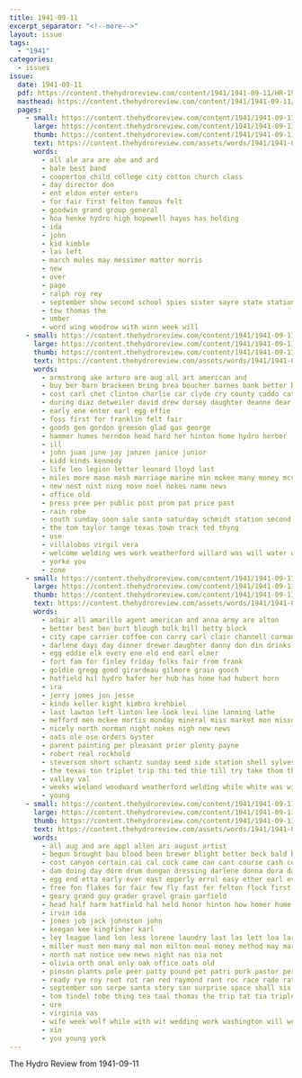 ```yaml
---
title: 1941-09-11
excerpt_separator: "<!--more-->"
layout: issue
tags:
  - "1941"
categories:
  - issues
issue:
  date: 1941-09-11
  pdf: https://content.thehydroreview.com/content/1941/1941-09-11/HR-1941-09-11.pdf
  masthead: https://content.thehydroreview.com/content/1941/1941-09-11/masthead/HR-1941-09-11.jpg
  pages:
    - small: https://content.thehydroreview.com/content/1941/1941-09-11/small/HR-1941-09-11-01.jpg
      large: https://content.thehydroreview.com/content/1941/1941-09-11/large/HR-1941-09-11-01.jpg
      thumb: https://content.thehydroreview.com/content/1941/1941-09-11/thumbnails/HR-1941-09-11-01.jpg
      text: https://content.thehydroreview.com/assets/words/1941/1941-09-11/HR-1941-09-11-01.txt
      words:
        - all ale ara are abe and ard
        - bale best band
        - cooperton child college city cotton church class
        - day director don
        - ent eldon enter enters
        - for fair first felton famous felt
        - goodwin grand group general
        - hoa henke hydro high hopewell hayes has holding
        - ida
        - john
        - kid kimble
        - las left
        - march mules may messimer matter morris
        - new
        - over
        - page
        - ralph roy rey
        - september show second school spies sister sayre state station
        - tew thomas the
        - umber
        - word wing woodrow with winn week will
    - small: https://content.thehydroreview.com/content/1941/1941-09-11/small/HR-1941-09-11-02.jpg
      large: https://content.thehydroreview.com/content/1941/1941-09-11/large/HR-1941-09-11-02.jpg
      thumb: https://content.thehydroreview.com/content/1941/1941-09-11/thumbnails/HR-1941-09-11-02.jpg
      text: https://content.thehydroreview.com/assets/words/1941/1941-09-11/HR-1941-09-11-02.txt
      words:
        - armstrong ake arturo are aug all art american and
        - buy ber barn brackeen bring brea boucher barnes bank better born best both bradley binder bonds bud boy
        - cost carl chet clinton charlie car clyde cry county caddo cattle clerk che college
        - during diaz detweiler david drew dorsey daughter deanne dear
        - early ene enter earl egg effie
        - foss first for franklin felt fair
        - goods gen gordon greeson glad gas george
        - hammer humes herndon head hard her hinton home hydro herber
        - ill
        - john juan june jay janzen janice junior
        - kidd kinds kennedy
        - life leo legion letter leonard lloyd last
        - miles more mase mash marriage marine min mckee many money mccall munch march matter
        - new nest nist ning nove noel nokes name news
        - office old
        - press pree per public post prom pat price past
        - rain robe
        - south sunday soon sale santa saturday schmidt station second sept scott still september son
        - the tom taylor tange texas town track ted thyng
        - use
        - villalobos virgil vera
        - welcome welding wes work weatherford willard was will water williams with weathers willing winners weeks week wilma
        - yorke you
        - zone
    - small: https://content.thehydroreview.com/content/1941/1941-09-11/small/HR-1941-09-11-03.jpg
      large: https://content.thehydroreview.com/content/1941/1941-09-11/large/HR-1941-09-11-03.jpg
      thumb: https://content.thehydroreview.com/content/1941/1941-09-11/thumbnails/HR-1941-09-11-03.jpg
      text: https://content.thehydroreview.com/assets/words/1941/1941-09-11/HR-1941-09-11-03.txt
      words:
        - adair all amarillo agent american and anna army are alton
        - better best ben burt blough bulk bill betty block
        - city cape carrier coffee con carry carl clair channell carman caller cold cal
        - darlene days day dinner drewer daughter danny don din drinks
        - egg eddie elk every ene eld end earl elmer
        - fort fam for finley friday folks fair from frank
        - goldie gregg good girardeau gilmore grain gooch
        - hatfield hil hydro hafer her hub has home had hubert horn
        - ira
        - jerry jones jon jesse
        - kinds keller kight kimbro krehbiel
        - last lawton left linton lee look levi line lanning lathe
        - mefford men mckee mortis monday mineral miss market mon missouri mays made marvin mill miller mash
        - nicely north norman night nokes nigh new news
        - oats ole ose orders oyster
        - parent painting per pleasant prier plenty payne
        - robert real rockhold
        - steverson short schantz sunday seed side station shell sylvester stockton son stock south sill spain sund simpson september shall state summer sane scott saturday store stafford salt santa service
        - the texas ton triplet trip thi ted thie till try take thom thomason teed turn tate
        - valley val
        - weeks wieland woodward weatherford welding while white was with wil west week went williams work
        - young
    - small: https://content.thehydroreview.com/content/1941/1941-09-11/small/HR-1941-09-11-04.jpg
      large: https://content.thehydroreview.com/content/1941/1941-09-11/large/HR-1941-09-11-04.jpg
      thumb: https://content.thehydroreview.com/content/1941/1941-09-11/thumbnails/HR-1941-09-11-04.jpg
      text: https://content.thehydroreview.com/assets/words/1941/1941-09-11/HR-1941-09-11-04.txt
      words:
        - all aug and are appl allen ari august artist
        - begun brought bau blood been brewer blight better beck bald bane back best blevins bean boy bett barley billy brush bryce bryan beans but betty bring baptist buff bet broadway
        - cost canyon certain cai cal cock came can cant course cash celebi come church carlisle call camp collier claud chard cooper cody corn city craig card
        - dam doing day dorm drum dungan dressing darlene donna dora daugherty
        - egg end etta early ever east epperly errol easy ether earl every
        - free fon flakes for fair few fly fast fer felton flock first full fire from friday friend fae field fred fin flax
        - geary grand guy grader gravel grain garfield
        - head half harm hatfield hal held honor hinton how homer hume has home had hafer hard hydro high hold han hedge henk hamon hater henke haviland her
        - irvin ida
        - jones job jack johnston john
        - keegan kee kingfisher karl
        - ley league land lon less lorene laundry last las lett loa larger leader life lad lar
        - miller must men many mal mon milton meal money method may martha miss members miles moore mcnary monday
        - north nat notice new news night nas nia not
        - olivia orth onal only oak office oats old
        - pinson plants pole peer patty pound pet patri pork pastor per pate price place park pennington phyllis president pay
        - ready rye roy root rot ran red raymond rant roc race rade rate
        - september son serpe santa story san surprise space shall six sale sie short saturday smuts sur south sea sunday see sept starring seed stafford standing sand sho stange side store stock state stolz seven
        - tom tindel tobe thing tea taal thomas the trip tat tia triplett tate tin thralls tock thurs trail than taylor them ted
        - ure
        - virginia vas
        - wife week wolf while with wit wedding work washington will west went wheat way why well whit was wash wat western wetzel white
        - xin
        - you young york
---
```


The Hydro Review from 1941-09-11

<!--more-->

